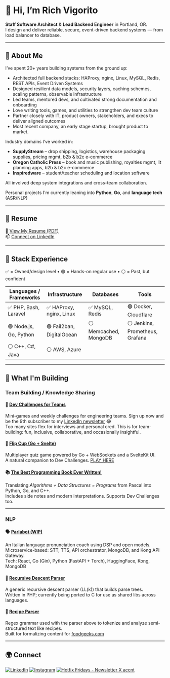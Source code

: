 # 👋 Hi, I’m Rich Vigorito

**Staff Software Architect** & **Lead Backend Engineer** in Portland, OR.  
I design and deliver reliable, secure, event-driven backend systems — from load balancer to database.

---

## 🧠 About Me

I’ve spent 20+ years building systems from the ground up:
- Architected full backend stacks: HAProxy, nginx, Linux, MySQL, Redis, REST APIs, Event Driven Systems
- Designed resilient data models, security layers, caching schemes, scaling patterns, observable infrastructure 
- Led teams, mentored devs, and cultivated strong documentation and onboarding
- Love writing tools, games, and utilities to strengthen dev team culture
- Partner closely with IT, product owners, stakeholders, and execs to deliver aligned outcomes  
- Most recent company, an early stage startup, brought product to market.

Industry domains I’ve worked in:
- **SupplyStream** – drop shipping, logistics, warehouse packaging supplies, pricing mgmt, b2b & b2c e-commerce
- **Oregon Catholic Press** – book and music publishing, royalties mgmt, lit planning apps, b2b & b2c e-commerce
- **Inspiredware** – student/teacher scheduling and location software

All involved deep system integrations and cross-team collaboration.

Personal projects I'm currently leaning into **Python**, **Go**, and **language tech** (ASR/NLP)

---

## 📄 Resume

📄 [View My Resume (PDF)](https://drive.google.com/file/d/1bUCTkwYYjFSHHK1bEwp9hjF-KaTNF3GO/view?usp=sharing)  
📫 [Connect on LinkedIn](https://www.linkedin.com/in/rich-vigorito)

---

## 🧱 Stack Experience

✅ = Owned/design level • 🟢 = Hands-on regular use • ⚪ = Past, but confident

| Languages / Frameworks | Infrastructure           | Databases            | Tools                     |
|------------------------|--------------------------|-----------------------|---------------------------|
| ✅ PHP, Bash, Laravel  | ✅ HAProxy, nginx, Linux  | ✅ MySQL, Redis        | 🟢 Docker, Cloudflare     |
| 🟢 Node.js, Go, Python | 🟢 Fail2ban, DigitalOcean | ⚪ Memcached, MongoDB  | ⚪ Jenkins, Prometheus, Grafana |
| ⚪ C++, C#, Java        | ⚪ AWS, Azure             |                       |                           |

---

## 🚧 What I'm Building

### Team Building / Knowledge Sharing

#### 🧩 [Dev Challenges for Teams](https://github.com/richvigorito/dev-challenges)  
Mini-games and weekly challenges for engineering teams. Sign up now and be the 9th subscriber to my [LinkedIn newsletter](https://www.linkedin.com/newsletters/dev-challenges-weekly-7323828498429550592/) 😂  
Too many sites flex for interviews and personal cred. This is for team-building: fun, inclusive, collaborative, and occasionally insightful.

#### 🧠 [Flip Cup (Go + Svelte)](https://github.com/richvigorito/flip-cup)  
Multiplayer quiz game powered by Go + WebSockets and a SvelteKit UI.  
A natural companion to Dev Challenges. [PLAY HERE](https://flipcup.fly.dev)

#### 📚 [The Best Programming Book Ever Written!](https://github.com/richvigorito/the-best-programming-book-ever-written)  
Translating *Algorithms + Data Structures = Programs* from Pascal into Python, Go, and C++.  
Includes side notes and modern interpretations. Supports Dev Challenges too.

---

### NLP 
#### 🗣️ [Parlabot (WIP)](https://github.com/richvigorito/parlabot)  
An Italian language pronunciation coach using DSP and open models.  
Microservice-based: STT, TTS, API orchestrator, MongoDB, and Kong API Gateway.  
Tech: React, Go (Gin), Python (FastAPI + Torch), HuggingFace, Kong, MongoDB

#### 🧪 [Recursive Descent Parser](https://github.com/richvigorito/Lexer)  
A generic recursive descent parser (LL(k)) that builds parse trees.  
Written in PHP; currently being ported to C for use as shared libs across languages.

#### 🥣 [Recipe Parser](https://github.com/richvigorito/RecipeParser)  
Regex grammar used with the parser above to tokenize and analyze semi-structured text like recipes.  
Built for formalizing content for [foodgeeks.com](https://foodgeeks.com/index.html)

---

## 🌍 Connect

[![LinkedIn](https://img.shields.io/badge/LinkedIn-%230077B5.svg?style=for-the-badge&logo=linkedin&logoColor=white)](https://www.linkedin.com/in/rich-vigorito)
 [![Instagram](https://img.shields.io/badge/instagram-%23E4405F.svg?style=for-the-badge&logo=instagram&logoColor=white)](https://www.instagram.com/richvigorito) [![Hotfix Fridays - Newsletter X accnt](https://img.shields.io/badge/Hotfix%20Fridays-%231DA1F2.svg?style=for-the-badge&logo=x&logoColor=white)](https://x.com/hotfixfridays)
